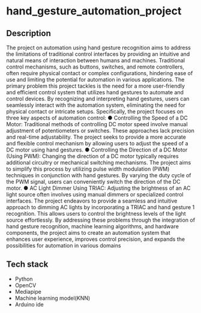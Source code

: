 # hand_gesture_automation_project
## Description
The project on automation using hand gesture recognition aims to address the
limitations of traditional control interfaces by providing an intuitive and natural
means of interaction between humans and machines. Traditional control
mechanisms, such as buttons, switches, and remote controllers, often require
physical contact or complex configurations, hindering ease of use and limiting
the potential for automation in various applications. 
The primary problem this project tackles is the need for a more user-friendly
and efficient control system that utilizes hand gestures to automate and
control devices. By recognizing and interpreting hand gestures, users can
seamlessly interact with the automation system, eliminating the need for
physical contact or intricate setups.
Specifically, the project focuses on three key aspects of automation control:
● Controlling the Speed of a DC Motor: Traditional methods of
controlling DC motor speed involve manual adjustment of potentiometers
or switches. These approaches lack precision and real-time adjustability.
The project seeks to provide a more accurate and flexible control
mechanism by allowing users to adjust the speed of a DC motor using hand
gestures. 
● Controlling the Direction of a DC Motor (Using PWM): Changing the
direction of a DC motor typically requires additional circuitry or
mechanical switching mechanisms. The project aims to simplify this
process by utilizing pulse width modulation (PWM) techniques in
conjunction with hand gestures. By varying the duty cycle of the PWM
signal, users can conveniently switch the direction of the DC motor. 
● AC Light Dimmer Using TRIAC: Adjusting the brightness of an AC light
source often involves using manual dimmers or specialized control
interfaces. The project endeavors to provide a seamless and intuitive
approach to dimming AC lights by incorporating a TRIAC and hand gesture
1
recognition. This allows users to control the brightness levels of the light
source effortlessly. 
By addressing these problems through the integration of hand gesture
recognition, machine learning algorithms, and hardware components, the project
aims to create an automation system that enhances user experience, improves
control precision, and expands the possibilities for automation in various
domains

## Tech stack
* Python
* OpenCV
* Mediapipe
* Machine learning model(KNN)
* Arduino ide

